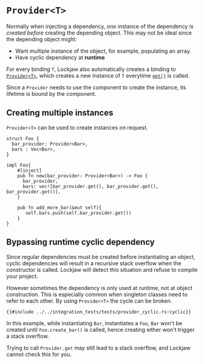 # `Provider<T>`

Normally when injecting a dependency, *one* instance of the dependency is *created before* creating
the depending object. This may not be ideal since the depending object might:

* Want multiple instance of the object, for example, populating an array.
* Have cyclic dependency at **runtime**

For every binding `T`, Lockjaw also automatically creates a binding
to [`Provider<T>`](https://docs.rs/lockjaw/latest/lockjaw/struct.Provider.html), which creates a new
instance of `T`
everytime [`get()`](https://docs.rs/lockjaw/latest/lockjaw/struct.Provider.html#method.get)  is
called.

Since a `Provider` needs to use the component to create the instance, its lifetime is bound by the
component.

## Creating multiple instances

`Provider<T>` can be used to create instances on request.

```rust,no_run,noplayground
struct Foo {
  bar_provider: Provider<Bar>,
  bars : Vec<Bar>,
}

impl Foo{
    #[inject]
    pub fn new(bar_provider: Provider<Bar>) -> Foo {
      bar_provider,
      bars: vec![bar_provider.get(), bar_provider.get(), bar_provider.get()],
    }
    
    pub fn add_more_bar(&mut self){
       self.bars.push(self.bar_provider.get())
    }
}
```

## Bypassing runtime cyclic dependency

Since regular dependencies must be created before instantiating an object, cyclic dependencies will
result in a recursive stack overflow when the constructor is called. Lockjaw will detect this
situation and refuse to compile your project.

However sometimes the dependency is only used at runtime, not at object construction. This is
especially common when singleton classes need to refer to each other. By using
`Provider<T>` the cycle can be broken.

```rust,no_run,noplayground
{{#include ../../integration_tests/tests/provider_cyclic.rs:cyclic}}
```

In this example, while instantiating `Bar`, instantiates a `Foo`, `Bar` won't be created
until `Foo.create_bar()` is called, hence creating either won't trigger a stack overflow.

Trying to call `Provider.get` may still lead to a stack overflow, and Lockjaw cannot check this for
you.